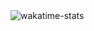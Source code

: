 <img alt='wakatime-stats' src='https://github-readme-stats.vercel.app/api/wakatime?username=ddeeww001\&layout=compact' />
